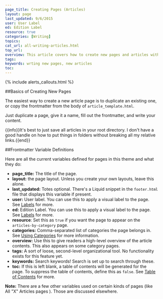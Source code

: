 ```yaml
---
page_title: Creating Pages (Articles)
layout: page
last_updated: 9/6/2015
user: User Label
ed: Edition Label
resource: true
categories: [Writing]
topics:
cat_url: all-writing-articles.html
top_url:
overview: This article covers how to create new pages and articles with this theme.
tags:
keywords: wrting new pages, new articles
toc:
---
```

{% include alerts_callouts.html %}

##Basics of Creating New Pages

The easiest way to create a new article page is to duplicate an existing one, or copy the frontmatter from the body of  ```article_template.html```.

Just duplicate a page, give it a name, fill out the frontmatter, and write your content.

{{info}}It's best to just save all articles in your root directory. I don't have a good handle on how to put things in folders without breaking all my relative links.{{end}}</div>

##Frontmatter Variable Definitions

Here are all the current variables defined for pages in this theme and what they do:


- **page_title:** The title of the page.
- **layout:** the page layout. Unless you create your own layouts, leave this alone.
- **last_updated:** Totes optional. There's a Liquid snippet in the ```footer.html``` file that displays this variable if present.
- **user:** User label. You can use this to apply a visual label to the page. See [Labels](labels.html) for more.
- **ed:** Edition Label. You can use this to apply a visual label to the page. See [Labels](labels.html) for more.
- **resource**: Set this as ```true``` if you want the page to appear on the ```articles-by-category``` page.
- **categories:** Comma-separated list of categories the page belongs in. See [Using Categories](category-setup.html) for more information.
- **overview:** Use this to give readers a high-level overview of  the article contents. This also appears on some category pages.
- **tags:** A sort of loose, second-level organizational tool. No functionality exists for this feature yet.
- **keywords:** Search keywords! Search is set up to search through these.
- **toc:** If this is left blank, a table of contents will be generated for the page. To suppress the table of contents, define this as ```false```. See [Table of Contents](table-of-contents.html) for more.

**Note:** There are a few other variables used on certain kinds of pages (like All "X" Articles pages ). Those are discussed elsewhere.
